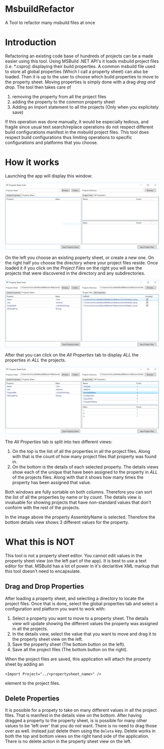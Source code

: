 # MsbuildRefactor
A Tool to refactor many msbuild files at once

# Introduction

Refactoring an existing code base of hundreds of projects can be a made easier using this tool. Using MSBuild .NET API's it loads msbuild project files (i.e. *.csproj) displaying their build properties. A common msbuild file used to store all global properties (Which I call a property sheet) can also be loaded. Then it is up to the user to choose which build properties to move to the property sheet.
Moving properties is simply done with a drag *drag and drop*. 
The tool then takes care of 
  1. removing the property from all the project files
  2. adding the property to the common property sheet
  3. Adding an import statement to all the projects (Only when you explicitely save)

If this operation was done manually, it would be especially tedious, and fragile since usual text search/replace operations do not respect different build configurations manifest in the msbuild project files. This tool does respect build configurations thus limiting operations to specific configurations and platforms that you choose.

# How it works
Launching the app will display this window:

![Blank window](docs/msbuildrefactor_blank_screen.PNG)

On the left you choose an existing poperty sheet, or create a new one. 
On the right half you choose the directory where your project files reside.
Once loaded it if you click on the *Project Files* on the right you will see the projects that were discovered in the directory and any subdirectories.

![Loaded with Data](docs\msbuildrefactor_loaded_screen.PNG)

After that you can click on the *All Properties* tab to display *ALL* the properties in *ALL* the projects.

![All Properites](docs\msbuildrefactor_loaded_properties.PNG)

The *All Properties* tab is split into two different views:
  1. On the top is the list of all the properties in all the project files. Along with that is the count of how many project files that property was found in. 
  2. On the bottom is the details of each selected property. The details views show each of the unique that have been assigned to the property in *ALL* of the projects files. Along with that it shows how many times the property has been assigned that value.

Both windows are fully sortable on both columns. Therefore you can sort the list of all the properties by name or by count. The details view is invaluable for showing projects that have non-standard values that don't conform with the rest of the projects.

In the image above the property AssemblyName is selected. Therefore the bottom details view shows 3 different values for the property.

# What this is NOT
This tool is not a property sheet editor. You cannot edit values in the property sheet view (on the left part of the app). It is best to use a text editor for that. MSBuild has a lot of power in it's declaritive XML markup that this tool doesn't need to encapsulate.

## Drag and Drop Properties

After loading a property sheet, and selecting a directory to locate the project files.
Once that is done, select the global properties tab and select a configuration and platform you want to work with:

1. Select a property you want to move to a property sheet. The details view will update showing the different values the property was assigned in all the projects. 
2. In the details view, select the value that you want to move and drag it to the property sheet view on the left.
3. Save the property sheet (The bottom button on the left).
4. Save all the project files (The bottom button on the right).

When the project files are saved, this application will attach the property sheet by adding an 

`<Import Project="../<propertysheet_name>" />` 

element to the project files.

## Delete Properties

It is possible for a propety to take on many different values in all the project files. That is manifest in the details view on the bottom. After having dragged a property to the property sheet, is is possible for many other values to be 'left over' that you do *not* want. There is no need to drag those over as well. Instead just delete them using the `Delete` key. Delete works in both the top and bottom views on the right hand side of the application. There is no delete action in the property sheet view on the left.
